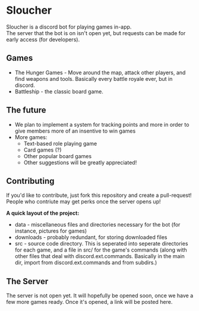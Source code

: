 # **Sloucher**

Sloucher is a discord bot for playing games in-app.  
The server that the bot is on isn't open yet, but requests can be made for early access (for developers).

## **Games**
+ The Hunger Games - Move around the map, attack other players, and find weapons and tools. Basically every battle royale ever, but in discord.
+ Battleship - the classic board game.

## **The future**
+ We plan to implement a system for tracking points and more in order to give members more of an insentive to win games
+ More games:
    + Text-based role playing game
    + Card games (?)
    + Other popular board games
    + Other suggestions will be greatly appreciated!

## **Contributing**
If you'd like to contribute, just fork this repository and create a pull-request! People who contriute may get perks once the server opens up!  

**A quick layout of the project:**
+ data - miscellaneous files and directories necessary for the bot (for instance, pictures for games)
+ downloads - probably redundant, for storing downloaded files
+ src - source code directory. This is seperated into seperate directories for each game, and a file in src/ for the game's commands (along with other files that deal with discord.ext.commands. Basically in the main dir, import from discord.ext.commands and from subdirs.)

## **The Server**
The server is not open yet. It will hopefully be opened soon, once we have a few more games ready. Once it's opened, a link will be posted here.